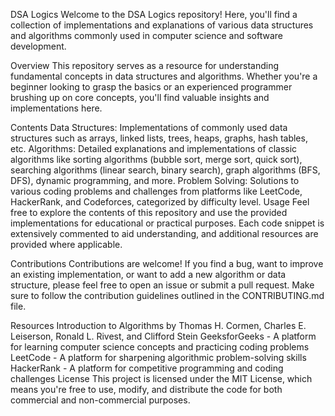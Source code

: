 DSA Logics
Welcome to the DSA Logics repository! Here, you'll find a collection of implementations and explanations of various data structures and algorithms commonly used in computer science and software development.

Overview
This repository serves as a resource for understanding fundamental concepts in data structures and algorithms. Whether you're a beginner looking to grasp the basics or an experienced programmer brushing up on core concepts, you'll find valuable insights and implementations here.

Contents
Data Structures: Implementations of commonly used data structures such as arrays, linked lists, trees, heaps, graphs, hash tables, etc.
Algorithms: Detailed explanations and implementations of classic algorithms like sorting algorithms (bubble sort, merge sort, quick sort), searching algorithms (linear search, binary search), graph algorithms (BFS, DFS), dynamic programming, and more.
Problem Solving: Solutions to various coding problems and challenges from platforms like LeetCode, HackerRank, and Codeforces, categorized by difficulty level.
Usage
Feel free to explore the contents of this repository and use the provided implementations for educational or practical purposes. Each code snippet is extensively commented to aid understanding, and additional resources are provided where applicable.

Contributions
Contributions are welcome! If you find a bug, want to improve an existing implementation, or want to add a new algorithm or data structure, please feel free to open an issue or submit a pull request. Make sure to follow the contribution guidelines outlined in the CONTRIBUTING.md file.

Resources
Introduction to Algorithms by Thomas H. Cormen, Charles E. Leiserson, Ronald L. Rivest, and Clifford Stein
GeeksforGeeks - A platform for learning computer science concepts and practicing coding problems
LeetCode - A platform for sharpening algorithmic problem-solving skills
HackerRank - A platform for competitive programming and coding challenges
License
This project is licensed under the MIT License, which means you're free to use, modify, and distribute the code for both commercial and non-commercial purposes.

